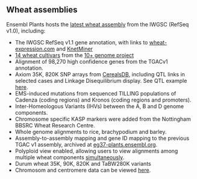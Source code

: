 ## Wheat assemblies

Ensembl Plants hosts the [latest wheat assembly](http://plants.ensembl.org/Wheat) from the IWGSC (RefSeq v1.0), including:

- The IWGSC RefSeq v1.1 gene annotation, with links to [wheat-expression.com](http://www.wheat-expression.com) and [KnetMiner](https://knetminer.rothamsted.ac.uk/Triticum_aestivum/)
- [14 wheat cultivars](/Triticum_aestivum/Info/Strains?db=core) from the [10+ genome project](http://www.10wheatgenomes.com)
- Alignment of 98,270 high confidence genes from the TGACv1 annotation.
- Axiom 35K, 820K SNP arrays from [CerealsDB](https://www.cerealsdb.uk.net/cerealgenomics/CerealsDB/index.php), including QTL links in selected cases and Linkage Disequilibrium display. See QTL example [here](https://plants.ensembl.org/Triticum_aestivum/Variation/Explore?r=5A:438266461-438267461;v=BA00617086;vdb=variation;vf=264386).
- EMS-induced mutations from sequenced TILLING populations of Cadenza (coding regions) and Kronos (coding regions and promoters).
- Inter-Homeologous Variants (IHVs) between the A, B and D genome components.
- Chromosome specific KASP markers were added from the Nottingham BBSRC Wheat Research Centre.
- Whole genome alignments to rice, brachypodium and barley.
- Assembly-to-assembly mapping and gene ID mapping to the previous TGAC v1 assembly, archived at [eg37-plants.ensembl.org](http://eg37-plants.ensembl.org).
- Polyploid view enabled, allowing users to view alignments among multiple wheat components [simultaneously](http://plants.ensembl.org/Triticum_aestivum/Location/MultiPolyploid?db=core;g=TraesCS7A02G200000;r=7A:162572423-162579126;r1=7D:161387881-161394584:1;r2=7B:123652787-123659490:1;s1=Triticum_aestivum--7D;s2=Triticum_aestivum--7B;t=TraesCS7A02G200000.1).
- Durum wheat 35K, 90K, 820K and TaBW280K variants
- Chromosom and centromere data can be viewed [here](/Triticum_aestivum/Location/Genome). 

